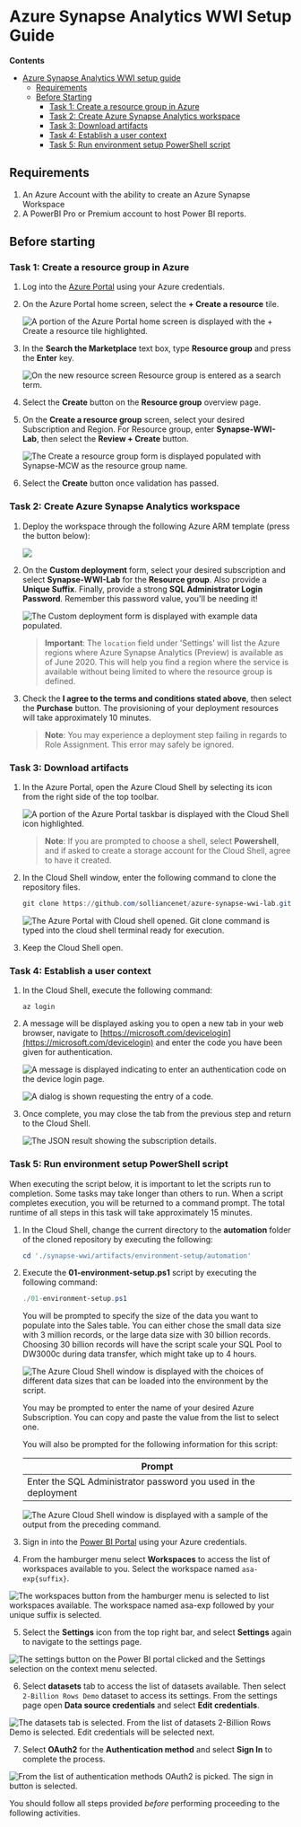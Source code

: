 
# Azure Synapse Analytics WWI Setup Guide

**Contents**

<!-- TOC -->

- [Azure Synapse Analytics WWI setup guide](#azure-synapse-analytics-wwi-setup-guide)
  - [Requirements](#requirements)
  - [Before Starting](#before-starting)
    - [Task 1: Create a resource group in Azure](#task-1-create-a-resource-group-in-azure)
    - [Task 2: Create Azure Synapse Analytics workspace](#task-2-create-azure-synapse-analytics-workspace)
    - [Task 3: Download artifacts](#task-3-download-artifacts)
    - [Task 4: Establish a user context](#task-4-establish-a-user-context)
    - [Task 5: Run environment setup PowerShell script](#task-5-run-environment-setup-powershell-script)

<!-- /TOC -->

## Requirements

1. An Azure Account with the ability to create an Azure Synapse Workspace
2. A PowerBI Pro or Premium account to host Power BI reports.

## Before starting

### Task 1: Create a resource group in Azure

1. Log into the [Azure Portal](https://portal.azure.com) using your Azure credentials.

2. On the Azure Portal home screen, select the **+ Create a resource** tile.

    ![A portion of the Azure Portal home screen is displayed with the + Create a resource tile highlighted.](media/bhol_createaresource.png)

3. In the **Search the Marketplace** text box, type **Resource group** and press the **Enter** key.

    ![On the new resource screen Resource group is entered as a search term.](media/bhol_searchmarketplaceresourcegroup.png)

4. Select the **Create** button on the **Resource group** overview page.

5. On the **Create a resource group** screen, select your desired Subscription and Region. For Resource group, enter **Synapse-WWI-Lab**, then select the **Review + Create** button.

    ![The Create a resource group form is displayed populated with Synapse-MCW as the resource group name.](media/bhol_resourcegroupform.png)

6. Select the **Create** button once validation has passed.

### Task 2: Create Azure Synapse Analytics workspace

1. Deploy the workspace through the following Azure ARM template (press the button below):

    <a href="https://portal.azure.com/#create/Microsoft.Template/uri/https%3A%2F%2Fraw.githubusercontent.com%2Fmicrosoft%2FAzure-Analytics-and-AI-Engagement%2Fmain%2Fartifacts%2Fenvironment-setup%2Fautomation%2F00-asa-workspace-core.json" target="_blank"><img src="http://azuredeploy.net/deploybutton.png" /></a>

2. On the **Custom deployment** form, select your desired subscription and select **Synapse-WWI-Lab** for the **Resource group**. Also provide a **Unique Suffix**. Finally, provide a strong **SQL Administrator Login Password**. Remember this password value, you'll be needing it!

    ![The Custom deployment form is displayed with example data populated.](media/bhol_customdeploymentform.png)
  
    > **Important**: The `location` field under 'Settings' will list the Azure regions where Azure Synapse Analytics (Preview) is available as of June 2020. This will help you find a region where the service is available without being limited to where the resource group is defined.

3. Check the **I agree to the terms and conditions stated above**, then select the **Purchase** button. The provisioning of your deployment resources will take approximately 10 minutes.

    > **Note**: You may experience a deployment step failing in regards to Role Assignment. This error may safely be ignored.

### Task 3: Download artifacts

1. In the Azure Portal, open the Azure Cloud Shell by selecting its icon from the right side of the top toolbar.

    ![A portion of the Azure Portal taskbar is displayed with the Cloud Shell icon highlighted.](media/bhol_azurecloudshellmenu.png)

    > **Note**: If you are prompted to choose a shell, select **Powershell**, and if asked to create a storage account for the Cloud Shell, agree to have it created.

2. In the Cloud Shell window, enter the following command to clone the repository files.

    ```PowerShell
    git clone https://github.com/solliancenet/azure-synapse-wwi-lab.git synapse-wwi
    ```
    
    ![The Azure Portal with Cloud shell opened. Git clone command is typed into the cloud shell terminal ready for execution.](media/cloud-shell-git-clone.png)

3. Keep the Cloud Shell open.

### Task 4: Establish a user context

1. In the Cloud Shell, execute the following command:

    ```cli
    az login
    ```

2. A message will be displayed asking you to open a new tab in your web browser, navigate to [https://microsoft.com/devicelogin](https://microsoft.com/devicelogin) and enter the code you have been given for authentication.

   ![A message is displayed indicating to enter an authentication code on the device login page.](media/bhol_devicelogin.png)

   ![A dialog is shown requesting the entry of a code.](media/bhol_clicodescreen.png)

3. Once complete, you may close the tab from the previous step and return to the Cloud Shell.

   ![The JSON result showing the subscription details.](media/shell-login-result.png)

### Task 5: Run environment setup PowerShell script

When executing the script below, it is important to let the scripts run to completion. Some tasks may take longer than others to run. When a script completes execution, you will be returned to a command prompt. The total runtime of all steps in this task will take approximately 15 minutes.

1. In the Cloud Shell, change the current directory to the **automation** folder of the cloned repository by executing the following:

    ```PowerShell
    cd './synapse-wwi/artifacts/environment-setup/automation'
    ```

2. Execute the **01-environment-setup.ps1** script by executing the following command:

    ```PowerShell
    ./01-environment-setup.ps1
    ```

    You will be prompted to specify the size of the data you want to populate into the Sales table. You can either chose the small data size with 3 million records, or the large data size with 30 billion records. Choosing 30 billion records will have the script scale your SQL Pool to DW3000c during data transfer, which might take up to 4 hours. 
    
    ![The Azure Cloud Shell window is displayed with the choices of different data sizes that can be loaded into the environment by the script.](media/setup-guide-data-size.png)
    
    You may be prompted to enter the name of your desired Azure Subscription. You can copy and paste the value from the list to select one.   

    You will also be prompted for the following information for this script:

    | Prompt |
    |--------|
    | Enter the SQL Administrator password you used in the deployment |

    ![The Azure Cloud Shell window is displayed with a sample of the output from the preceding command.](media/bhol_sampleshelloutput.png)

3. Sign in into the [Power BI Portal](https://powerbi.microsoft.com/en-us/) using your Azure credentials.

4. From the hamburger menu select **Workspaces** to access the list of workspaces available to you. Select the workspace named `asa-exp{suffix}`.

![The workspaces button from the hamburger menu is selected to list workspaces available. The workspace named asa-exp followed by your unique suffix is selected.](media/powerbi_workspace_selection.png)

5. Select the **Settings** icon from the top right bar, and select **Settings** again to navigate to the settings page.

![The settings button on the Power BI portal clicked and the Settings selection on the context menu selected.](media/powerbi_settings_menu.png)

6. Select **datasets** tab to access the list of datasets available. Then select `2-Billion Rows Demo` dataset to access its settings. From the settings page open **Data source credentials** and select **Edit credentials**.

![The datasets tab is selected. From the list of datasets 2-Billion Rows Demo is selected. Edit credentials will be selected next. ](media/powerbi_datasource_credentials.png)

7. Select **OAuth2** for the **Authentication method** and select **Sign In** to complete the process.

![From the list of authentication methods OAuth2 is picked. The sign in button is selected. ](media/powerbi_datasource_credentials-update.png)

You should follow all steps provided *before* performing proceeding to the following activities.
